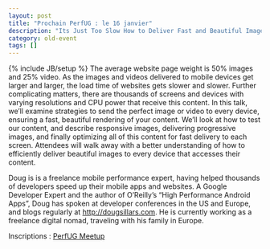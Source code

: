 ```yaml
---
layout: post
title: "Prochain PerfUG : le 16 janvier"
description: "Its Just Too Slow How to Deliver Fast and Beautiful Images & Video"
category: old-event
tags: []
---
```

{% include JB/setup %}
The average website page weight is 50% images and 25% video. As the images and videos delivered to mobile devices get larger and larger, the load time of websites gets slower and slower. Further complicating matters, there are thousands of screens and devices with varying resolutions and CPU power that receive this content. In this talk, we’ll examine strategies to send the perfect image or video to every device, ensuring a fast, beautiful rendering of your content. We’ll look at how to test our content, and describe responsive images, delivering progressive images, and finally optimizing all of this content for fast delivery to each screen. Attendees will walk away with a better understanding of how to efficiently deliver beautiful images to every device that accesses their content.

<!-- more -->
Doug is is a freelance mobile performance expert, having helped thousands of developers speed up their mobile apps and websites. A Google Developer Expert and the author of O’Reilly’s “High Performance Android Apps”, Doug has spoken at developer conferences in the US and Europe, and blogs regularly at http://dougsillars.com. He is currently working as a freelance digital nomad, traveling with his family in Europe.

Inscriptions : [PerfUG Meetup](https://www.meetup.com/fr-FR/PerfUG/events/254607714/)
